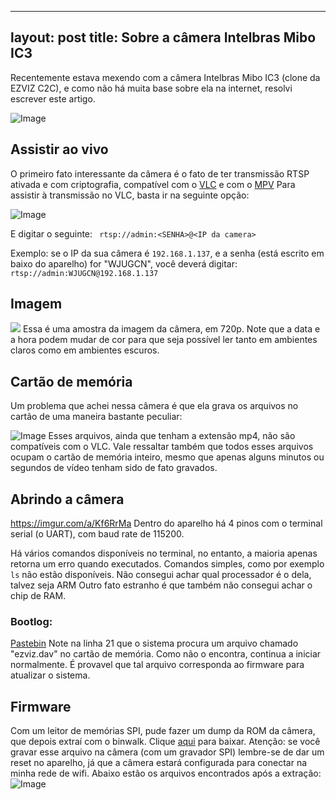 
---
layout: post
title: Sobre a câmera Intelbras Mibo IC3
---

Recentemente estava mexendo com a câmera Intelbras Mibo IC3 (clone da EZVIZ C2C), e como não há muita base sobre ela na internet, resolvi escrever este artigo.

![Image](https://i.imgur.com/xziOEC4.jpg)

## Assistir ao vivo
O primeiro fato interessante da câmera é o fato de ter transmissão RTSP ativada e com criptografia, compatível com o [VLC](https://www.videolan.org/index.pt-BR.html) e com o [MPV]([https://mpv.io/](https://mpv.io/))
Para assistir à transmissão no VLC, basta ir na seguinte opção:

![Image](https://i.imgur.com/RC6SqUo.png)

E digitar o seguinte:
` rtsp://admin:<SENHA>@<IP da camera>`

Exemplo: se o IP da sua câmera é `192.168.1.137`, e a senha (está escrito em baixo do aparelho) for "WJUGCN", você deverá digitar:
`rtsp://admin:WJUGCN@192.168.1.137`
## Imagem
![](https://i.imgur.com/NbVynZI.png)
Essa é uma amostra da imagem da câmera, em 720p. Note que a data e a hora podem mudar de cor para que seja possível ler tanto em ambientes claros como em ambientes escuros.
## Cartão de memória
Um problema que achei nessa câmera é que ela grava os arquivos no cartão de uma maneira bastante peculiar:

![Image](https://i.imgur.com/hiWuAlJ.png)
Esses arquivos, ainda que tenham a extensão mp4, não são compatíveis com o VLC. Vale ressaltar também que todos esses arquivos ocupam o cartão de memória inteiro, mesmo que apenas alguns minutos ou segundos de vídeo tenham sido de fato gravados.

## Abrindo a câmera
https://imgur.com/a/Kf6RrMa
Dentro do aparelho há 4 pinos com o terminal serial (o UART), com baud rate de 115200. 

Há vários comandos disponíveis no terminal, no entanto, a maioria apenas retorna um erro quando executados. Comandos simples, como por exemplo `ls` não estão disponíveis. 
Não consegui achar qual processador é o dela, talvez seja ARM
Outro fato estranho é que também não consegui achar o chip de RAM.
### Bootlog:

[Pastebin](https://pastebin.com/W2fcXd5P)
Note na linha 21 que o sistema procura um arquivo chamado "ezviz.dav" no cartão de memória. Como não o encontra, continua a iniciar normalmente.
É provavel que tal arquivo corresponda ao firmware para atualizar o sistema.
## Firmware
Com um leitor de memórias SPI, pude fazer um dump da ROM da câmera, que depois extraí com o binwalk. 
Clique [aqui]() para baixar.
Atenção: se você gravar esse arquivo na câmera (com um gravador SPI) lembre-se de dar um reset no aparelho, já que a câmera estará configurada para conectar na minha rede de wifi.
Abaixo estão os arquivos encontrados após a extração:
![Image](https://i.imgur.com/VtYC5XK.png)
